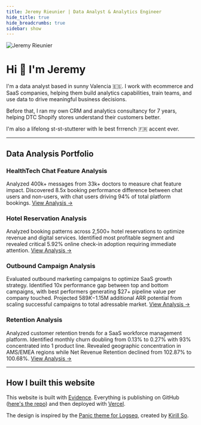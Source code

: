 ```yaml
---
title: Jeremy Rieunier | Data Analyst & Analytics Engineer
hide_title: true
hide_breadcrumbs: true
sidebar: show
---
```


<img src="https://avatars.githubusercontent.com/jeremyrieunier" alt="Jeremy Rieunier" class="rounded-full w-36 h-36 mb-4">

# Hi 👋 I'm Jeremy

I'm a data analyst based in sunny Valencia 🇪🇸. I work with ecommerce and SaaS companies, helping them build analytics capabilities, train teams, and use data to drive meaningful business decisions.

Before that, I ran my own CRM and analytics consultancy for 7 years, helping DTC Shopify stores understand their customers better.

I'm also a lifelong st-st-stutterer with le best frrrench 🇫🇷 accent ever.

---

## Data Analysis Portfolio
### HealthTech Chat Feature Analysis
Analyzed 400k+ messages from 33k+ doctors to measure chat feature impact. Discovered 8.5x booking performance difference between chat users and non-users, with chat users driving 94% of total platform bookings. [View Analysis →](/data-analysis/chat/)

### Hotel Reservation Analysis
Analyzed booking patterns across 2,500+ hotel reservations to optimize revenue and digital services. Identified most profitable segment and revealed critical 5.92% online check-in adoption requiring immediate attention. 
[View Analysis →](/data-analysis/hotel/)

### Outbound Campaign Analysis
Evaluated outbound marketing campaigns to optimize SaaS growth strategy. Identified 10x performance gap between top and bottom campaigns, with best performers generating $27+ pipeline value per company touched. Projected $589K-$1.15M additional ARR potential from scaling successful campaigns to total adressable market. [View Analysis →](/data-analysis/outbound/)


### Retention Analysis
Analyzed customer retention trends for a SaaS workforce management platform. Identified monthly churn doubling from 0.13% to 0.27% with 93% concentrated into 1 product line. Revealed geographic concentration in AMS/EMEA regions while Net Revenue Retention declined from 102.87% to 100.68%. [View Analysis →](/data-analysis/retention/)

---

## How I built this website
This website is built with [Evidence](https://evidence.dev/). Everything is publishing on GitHub ([here's the repo](https://github.com/jeremyrieunier/evidence-portfolio)) and then deployed with [Vercel](https://vercel.com/). 

The design is inspired by the [Panic theme for Logseq](https://github.com/kirso/logseq-panic-theme), created by [Kirill So](https://www.kirillso.com/).

